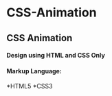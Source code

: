 # CSS-Animation
## CSS Animation
#### Design using HTML and CSS Only
#### Markup Language:
*HTML5
*CSS3
